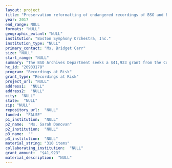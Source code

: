 ```yaml
--- 
layout: project 
title: "Preservation reformatting of endangered recordings of BSO and Boston Pops concerts held at Tanglewood’s Koussevitzy Music Shed, 1992-2002, from DAT to WAV, MP3, and CD formats."
year: 2017
end_range: NULL
formats: "NULL"
geographic_extant: "NULL"
institution: "Boston Symphony Orchestra, Inc."
institution_type: "NULL"
primary_contact: "Ms. Bridget Carr"
size: "NULL"
start_range: "NULL"
summary: "The BSO Archives Department seeks a $41,923 grant from the Council on Library and Information Resources to digitize 310 DATs that correspond to 292 Tanglewood Festival concerts held at the Koussevitzky Music Shed between the years 1992 and 2002. DATs are a high-risk medium and these particular tapes contain the organization’s only audio recordings of concerts taking place in the Koussevitzky Music Shed during that time period. CLIR funding will ensure that the BSO completes the necessary transfer process in a timely manner so that no significant data losses occur and all concert recordings are preserved and made available to the public. Materials produced as part of the project will include WAV, MP3, and CD copies of recordings for archival storage, onsite public use, and individually approved remote access."
hc_id: "26933178"
program: "Recordings at Risk"
grant_type: "Recordings at Risk"
project_url: "NULL"
address1:  "NULL"
address2:  "NULL"
city:  "NULL"
state:  "NULL"
zip: "NULL"
repository_url:  "NULL"
funded:  "FALSE"
p1_institution:  "NULL"
p2_name:  "Ms. Sarah Donovan"
p2_institution:  "NULL"
p3_name:  ""
p3_institution:  "NULL"
material_string: "310 items"
collaborating_institution:  "NULL"
grant_amount:  "$41,923"
material_description:  "NULL"
---
```

